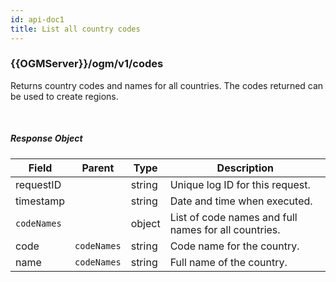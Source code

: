 ```yaml
---
id: api-doc1
title: List all country codes
---
```


### {{OGMServer}}/ogm/v1/codes

Returns country codes and names for all countries. The codes returned can be used to create regions.

<br/>

##### Response Object
|Field	|Parent |Type	|Description	|
|---	|---	|---	|---			|
| requestID	|	| string |  Unique log ID for this request.|
| timestamp	|	| string |  Date and time when executed.|
| `codeNames`	|	| object |  List of code names and full names for all countries. |
| code		|`codeNames`	| string|  Code name for the country.|
| name		|`codeNames`	| string|  Full name of the country.|

<br/>